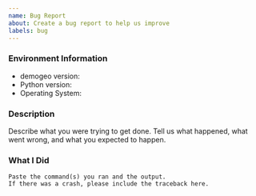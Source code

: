 ```yaml
---
name: Bug Report
about: Create a bug report to help us improve
labels: bug
---
```


<!-- Please search existing issues to avoid creating duplicates. -->

### Environment Information

-   demogeo version:
-   Python version:
-   Operating System:

### Description

Describe what you were trying to get done.
Tell us what happened, what went wrong, and what you expected to happen.

### What I Did

```
Paste the command(s) you ran and the output.
If there was a crash, please include the traceback here.
```
